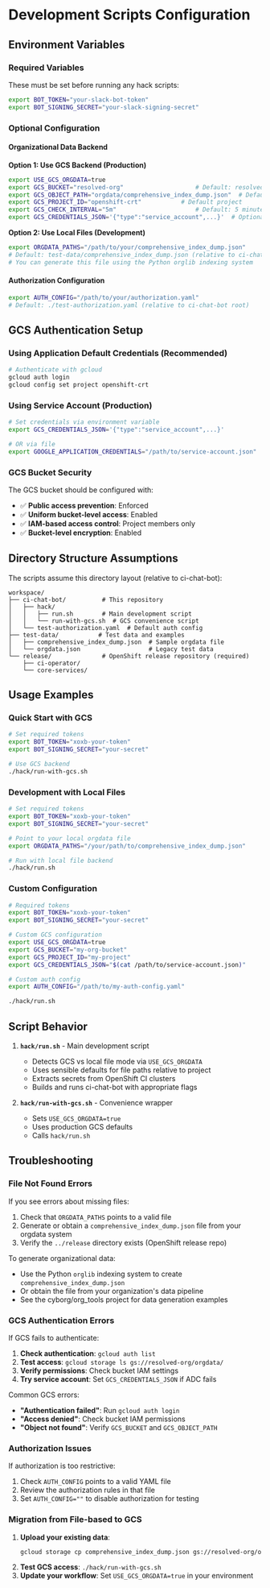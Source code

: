 # Development Scripts Configuration

## Environment Variables

### Required Variables
These must be set before running any hack scripts:

```bash
export BOT_TOKEN="your-slack-bot-token"
export BOT_SIGNING_SECRET="your-slack-signing-secret"
```

### Optional Configuration

#### Organizational Data Backend

**Option 1: Use GCS Backend (Production)**
```bash
export USE_GCS_ORGDATA=true
export GCS_BUCKET="resolved-org"                    # Default: resolved-org
export GCS_OBJECT_PATH="orgdata/comprehensive_index_dump.json"  # Default path
export GCS_PROJECT_ID="openshift-crt"           # Default project
export GCS_CHECK_INTERVAL="5m"                      # Default: 5 minutes
export GCS_CREDENTIALS_JSON='{"type":"service_account",...}'  # Optional: explicit creds
```

**Option 2: Use Local Files (Development)**
```bash
export ORGDATA_PATHS="/path/to/your/comprehensive_index_dump.json"
# Default: test-data/comprehensive_index_dump.json (relative to ci-chat-bot)
# You can generate this file using the Python orglib indexing system
```

#### Authorization Configuration
```bash
export AUTH_CONFIG="/path/to/your/authorization.yaml"
# Default: ./test-authorization.yaml (relative to ci-chat-bot root)
```

## GCS Authentication Setup

### Using Application Default Credentials (Recommended)
```bash
# Authenticate with gcloud
gcloud auth login
gcloud config set project openshift-crt
```

### Using Service Account (Production)
```bash
# Set credentials via environment variable
export GCS_CREDENTIALS_JSON='{"type":"service_account",...}'

# OR via file
export GOOGLE_APPLICATION_CREDENTIALS="/path/to/service-account.json"
```

### GCS Bucket Security
The GCS bucket should be configured with:
- ✅ **Public access prevention**: Enforced
- ✅ **Uniform bucket-level access**: Enabled  
- ✅ **IAM-based access control**: Project members only
- ✅ **Bucket-level encryption**: Enabled

## Directory Structure Assumptions

The scripts assume this directory layout (relative to ci-chat-bot):
```
workspace/
├── ci-chat-bot/          # This repository
│   ├── hack/
│   │   ├── run.sh        # Main development script
│   │   └── run-with-gcs.sh  # GCS convenience script
│   └── test-authorization.yaml  # Default auth config
├── test-data/           # Test data and examples
│   ├── comprehensive_index_dump.json  # Sample orgdata file
│   └── orgdata.json                   # Legacy test data
└── release/              # OpenShift release repository (required)
    ├── ci-operator/
    └── core-services/
```

## Usage Examples

### Quick Start with GCS
```bash
# Set required tokens
export BOT_TOKEN="xoxb-your-token"
export BOT_SIGNING_SECRET="your-secret"

# Use GCS backend
./hack/run-with-gcs.sh
```

### Development with Local Files
```bash
# Set required tokens
export BOT_TOKEN="xoxb-your-token"
export BOT_SIGNING_SECRET="your-secret"

# Point to your local orgdata file
export ORGDATA_PATHS="/your/path/to/comprehensive_index_dump.json"

# Run with local file backend
./hack/run.sh
```

### Custom Configuration
```bash
# Required tokens
export BOT_TOKEN="xoxb-your-token"
export BOT_SIGNING_SECRET="your-secret"

# Custom GCS configuration
export USE_GCS_ORGDATA=true
export GCS_BUCKET="my-org-bucket"
export GCS_PROJECT_ID="my-project"
export GCS_CREDENTIALS_JSON="$(cat /path/to/service-account.json)"

# Custom auth config
export AUTH_CONFIG="/path/to/my-auth-config.yaml"

./hack/run.sh
```

## Script Behavior

1. **`hack/run.sh`** - Main development script
   - Detects GCS vs local file mode via `USE_GCS_ORGDATA`
   - Uses sensible defaults for file paths relative to project
   - Extracts secrets from OpenShift CI clusters
   - Builds and runs ci-chat-bot with appropriate flags

2. **`hack/run-with-gcs.sh`** - Convenience wrapper
   - Sets `USE_GCS_ORGDATA=true` 
   - Uses production GCS defaults
   - Calls `hack/run.sh`

## Troubleshooting

### File Not Found Errors
If you see errors about missing files:
1. Check that `ORGDATA_PATHS` points to a valid file
2. Generate or obtain a `comprehensive_index_dump.json` file from your orgdata system
3. Verify the `../release` directory exists (OpenShift release repo)

To generate organizational data:
- Use the Python `orglib` indexing system to create `comprehensive_index_dump.json`
- Or obtain the file from your organization's data pipeline
- See the cyborg/org_tools project for data generation examples

### GCS Authentication Errors
If GCS fails to authenticate:
1. **Check authentication**: `gcloud auth list`
2. **Test access**: `gcloud storage ls gs://resolved-org/orgdata/`
3. **Verify permissions**: Check bucket IAM settings
4. **Try service account**: Set `GCS_CREDENTIALS_JSON` if ADC fails

Common GCS errors:
- **"Authentication failed"**: Run `gcloud auth login`
- **"Access denied"**: Check bucket IAM permissions
- **"Object not found"**: Verify `GCS_BUCKET` and `GCS_OBJECT_PATH`

### Authorization Issues
If authorization is too restrictive:
1. Check `AUTH_CONFIG` points to a valid YAML file
2. Review the authorization rules in that file
3. Set `AUTH_CONFIG=""` to disable authorization for testing

### Migration from File-based to GCS
1. **Upload your existing data**:
   ```bash
   gcloud storage cp comprehensive_index_dump.json gs://resolved-org/orgdata/
   ```
2. **Test GCS access**: `./hack/run-with-gcs.sh`
3. **Update your workflow**: Set `USE_GCS_ORGDATA=true` in your environment
